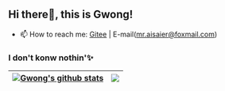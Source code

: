 ## Hi there👋, this is Gwong!
- 📫 How to reach me: [Gitee](https://gitee.com/ZGCloud) | E-mail(mr.aisaier@foxmail.com)
### I don't konw nothin'✨

| <a href="https://github.com/ZGCloud-ZGY"><img align="center" src="https://github-readme-stats.vercel.app/api?username=zgcloud-zgy&show_icons=true&include_all_commits=true&theme=buefy&hide_border=true" alt="Gwong's github stats" /></a> | <a href="https://github.com/ZGCloud-ZGY"><img align="center" src="https://github-readme-stats.vercel.app/api/top-langs/?username=zgcloud-zgy&layout=compact&theme=buefy&hide_border=true" /></a> |
| ------------- | ------------- |
<!--
**ZGCloud-ZGY/ZGCloud-ZGY** is a ✨ _special_ ✨ repository because its `README.md` (this file) appears on your GitHub profile.

Here are some ideas to get you started:

- 🔭 I’m currently working on ...
- 🌱 I’m currently learning ...
- 👯 I’m looking to collaborate on ...
- 🤔 I’m looking for help with ...
- 💬 Ask me about ...
- 📫 How to reach me: ...
- 😄 Pronouns: ...
- ⚡ Fun fact: ...

![](https://hit.yhype.me/github/profile?user_id=57290456)




-->
